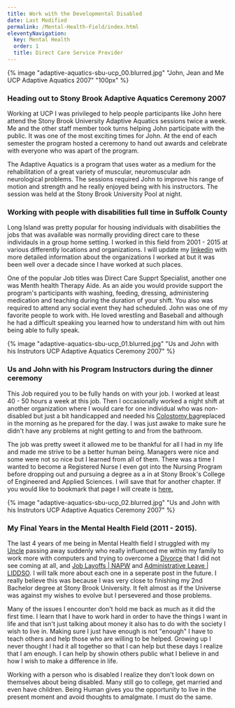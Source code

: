 ```yaml
---
title: Work with the Developmental Disabled
date: Last Modified
permalink: /Mental-Health-Field/index.html
eleventyNavigation:
  key: Mental Health
  order: 1
  title: Direct Care Service Provider
---
```


{% image "adaptive-aquatics-sbu-ucp_00.blurred.jpg" "John, Jean and Me UCP Adaptive Aquatics 2007" "100px" %}


### Heading out to Stony Brook Adaptive Aquatics Ceremony 2007

Working at UCP I was privileged to help people participants like John here attend the Stony Brook University Adaptive Aquatics sessions twice a week. Me and the other staff member took turns helping John participate with the public. It was one of the most exciting times for John. At the end of each semester the program hosted a ceremony to hand out awards and celebrate with everyone who was apart of the program.

The Adaptive Aquatics is a program that uses water as a medium for the rehabilitation of a great variety of muscular, neuromuscular adn neurological problems. The sessions required John to improve his range of motion and strength and he really enjoyed being with his instructors. The session was held at the Stony Brook University Pool at night.

### Working with people with disabilities full time in Suffolk County

Long Island was pretty popular for housing individuals with disabilities the jobs that was available was normally providing direct care to these individauls in a group home setting. I worked in this field from 2001 - 2015 at various differently locations and organizations. I will update my [linkedin](https://www.linkedin.com/in/cksamuel/) with more detailed information about the organizations I worked at but it was been well over a decade since I have worked at such places.

One of the popular Job titles was Direct Care Supprt Specialist, another one was Menth health Therapy Aide. As an aide you would provide support the program's participants with washing, feeding, dressing, administering medication and teaching during the duration of your shift. You also was required to attend any social event they had scheduled. John was one of my favorite people to work with. He loved wrestling and Baseball and although he had a difficult speaking you learned how to understand him with out him being able to fully speak.


{% image "adaptive-aquatics-sbu-ucp_01.blurred.jpg" "Us and John with his Instrutors UCP Adaptive Aquatics Ceremony 2007" %}

### Us and John with his Program Instructors during the dinner ceremony

This Job required you to be fully hands on with your job. I worked at least 40 - 50 hours a week at this job. Then I occasionally worked a night shift at another organization where I would care for one individual who was non-disabled but just a bit handicapped and needed his [Colostomy bag](https://en.wikipedia.org/wiki/Colostomy)replaced in the morning as he prepared for the day. I was just awake to make sure he didn't have any problems at night getting to and from the bathroom.

The job was pretty sweet it allowed me to be thankful for all I had in my life and made me strive to be a better human being. Managers were nice and some were not so nice but I learned from all of them. There was a time I wanted to become a Registered Nurse I even got into the Nursing Program before dropping out and pursuing a degree as a in at Stony Brook's College of Engineered and Applied Sciences. I will save that for another chapter. If you would like to bookmark that page I will create is [here.]()

{% image "adaptive-aquatics-sbu-ucp_02.blurred.jpg" "Us and John with his Instrutors UCP Adaptive Aquatics Ceremony 2007" %}

### My Final Years in the Mental Health Field (2011 - 2015).

The last 4 years of me being in Mental Health field I struggled with my [Uncle](https://youtube.com/playlist?list=PL5g7QhlUlSJRyCUev1ChUV9c7i8RFZAeA) passing away suddenly who really influenced me within my family to work more with computers and trying to overcome a [Divorce]() that I did not see coming at all, and [Job Layoffs | NAPW]() and [Administrative Leave | LIDDSO](). I will talk more about each one in a seperate post in the future. I really believe this was because I was very close to finishing my 2nd Bachelor degree at Stony Brook University. It felt almost as if the Universe was against my wishes to evolve but I persevered and those problems.

Many of the issues I encounter don't hold me back as much as it did the first time. I learn that I have to work hard in order to have the things I want in life and that isn't just talking about money it also has to do with the society I wish to live in. Making sure I just have enough is not "enough" I have to teach others and help those who are willing to be helped. Growing up I never thought I had it all together so that I can help but these days I realize that I am enough. I can help by showin others public what I believe in and how I wish to make a difference in life.

Working with a person who is disabled I realize they don't look down on themselves about being disabled. Many still go to college, get married and even have children. Being Human gives you the opportunity to live in the present moment and avoid thoughts to amalgmate. I must do the same.